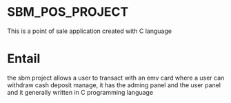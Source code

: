 # SBM_POS_PROJECT

This is a point of sale application created with C language

# Entail
the sbm project allows a user to transact with an emv card where a user can withdraw cash deposit manage,
it has the adming panel and the user panel and it generally written in C programming language
